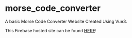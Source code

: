 # morse_code_converter
A basic Morse Code Converter Website Created Using Vue3. 

This Firebase hosted site can be found [HERE](https://morsecodeconverter-88f58.web.app/)!

